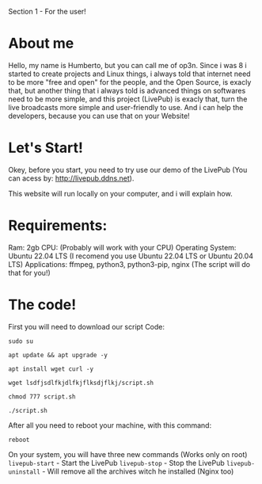 Section 1 - For the user!

# About me

Hello, my name is Humberto, but you can call me of op3n. Since i was 8 i started to create projects and Linux things, i always told that internet need to be more "free and open" for the people, and the Open Source, is exacly that, but another thing that i always told is advanced things on softwares need to be more simple, and this project (LivePub) is exacly that, turn the live broadcasts more simple and user-friendly to use. And i can help the developers, because you can use that on your Website!

# Let's Start!

Okey, before you start, you need to try use our demo of the LivePub (You can acess by: http://livepub.ddns.net).

This website will run locally on your computer, and i will explain how.

# Requirements:

Ram: 2gb
CPU: (Probably will work with your CPU)
Operating System: Ubuntu 22.04 LTS (I recomend you use Ubuntu 22.04 LTS or Ubuntu 20.04 LTS)
Applications: ffmpeg, python3, python3-pip, nginx (The script will do that for you!)

# The code!

First you will need to download our script
Code: 
```
sudo su
```
```
apt update && apt upgrade -y
```
```
apt install wget curl -y
```
```
wget lsdfjsdlfkjdlfkjflksdjflkj/script.sh
```
```
chmod 777 script.sh
```
```./script.sh```

After all you need to reboot your machine, with this command:
```
reboot
```

On your system, you will have three new commands (Works only on root)
`livepub-start` - Start the LivePub
`livepub-stop` - Stop the LivePub
`livepub-uninstall` - Will remove all the archives witch he installed (Nginx too)
